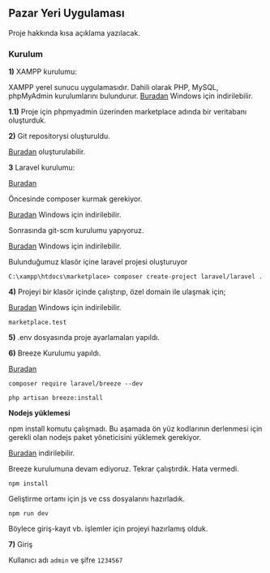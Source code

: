 ## Pazar Yeri Uygulaması

Proje hakkında kısa açıklama yazılacak.

### Kurulum

**1)** XAMPP kurulumu:

XAMPP yerel sunucu uygulamasıdır. Dahili olarak PHP, MySQL, phpMyAdmin kurulumlarını bulundurur.
[Buradan](https://laravel.com/docs/broadcasting) Windows için indirilebilir.



**1.1)** Proje için phpmyadmin üzerinden marketplace adında bir veritabanı oluşturduk.



**2)** Git repositorysi oluşturuldu.

[Buradan](https://github.com/samedbabacan/marketplace) oluşturulabilir.



**3** Laravel kurulumu:

[Buradan](https://laravel.com/docs/8.x#installation-via-composer)

Öncesinde composer kurmak gerekiyor.

[Buradan](https://getcomposer.org/) Windows için indirilebilir.

Sonrasında git-scm kurulumu yapıyoruz.

[Buradan](https://git-scm.com/download/win) Windows için indirilebilir.

Bulunduğumuz klasör içine laravel projesi oluşturuyor

```
C:\xampp\htdocs\marketplace> composer create-project laravel/laravel .
```

**4)**  Projeyi bir klasör içinde çalıştırıp, özel domain ile ulaşmak için;

[Buradan](https://divpusher.com/blog/how-to-run-laravel-on-windows-with-xampp/) Windows için indirilebilir.

```
marketplace.test
```


**5)** .env dosyasında proje ayarlamaları yapıldı.



**6)** Breeze Kurulumu yapıldı.

[Buradan](https://laravel.com/docs/8.x/starter-kits#laravel-breeze) 

```
composer require laravel/breeze --dev

php artisan breeze:install
```

**Nodejs yüklemesi**

npm install komutu çalışmadı.
Bu aşamada ön yüz kodlarının derlenmesi için gerekli olan nodejs paket yöneticisini yüklemek gerekiyor.

[Buradan](https://nodejs.org/en/download/) indirilebilir.

Breeze kurulumuna devam ediyoruz.
Tekrar çalıştırdık. Hata vermedi.

```
npm install
```

Geliştirme ortamı için js ve css dosyalarını hazırladık.

```
npm run dev
```

Böylece giriş-kayıt vb. işlemler için projeyi hazırlamış olduk.

**7)** Giriş

Kullanıcı adı `admin` ve şifre `1234567`

